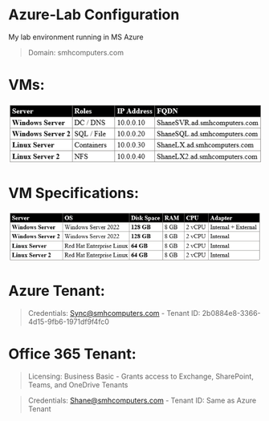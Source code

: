 # Azure-Lab Configuration

My lab environment running in MS Azure

>Domain: smhcomputers.com

# VMs: 
![Alt text](image.png)

# VM Specifications:
![Alt text](image2.png)

# Azure Tenant:

>Credentials: Sync@smhcomputers.com - Tenant ID: 2b0884e8-3366-4d15-9fb6-1971df9f4fc0

# Office 365 Tenant:
>Licensing: Business Basic - Grants access to Exchange, SharePoint, Teams, and OneDrive Tenants

>Credentials: Shane@smhcomputers.com - Tenant ID: Same as Azure Tenant
